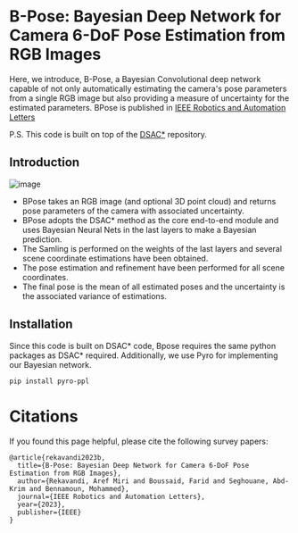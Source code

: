 # B-Pose: Bayesian Deep Network for Camera 6-DoF Pose Estimation from RGB Images

Here, we introduce, B-Pose, a Bayesian Convolutional deep network capable of not only automatically estimating the camera's pose parameters from a single RGB image but also providing a measure of uncertainty for the estimated parameters. BPose is published in  [IEEE Robotics and Automation Letters](https://ieeexplore.ieee.org/abstract/document/10242363)

P.S. This code is built on top of the [DSAC*](https://github.com/vislearn/dsacstar) repository.

## Introduction
![image](https://github.com/arekavandi/BPose/assets/101369948/237dc923-1ae8-4e52-937b-346e822fa602)
+ BPose takes an RGB image (and optional 3D point cloud) and returns pose parameters of the camera with associated uncertainty.
+ BPose adopts the DSAC* method as the core end-to-end module and uses Bayesian Neural Nets in the last layers to make a Bayesian prediction.
+ The Samling is performed on the weights of the last layers and several scene coordinate estimations have been obtained.
+ The pose estimation and refinement have been performed for all scene coordinates.
+ The final pose is the mean of all estimated poses and the uncertainty is the associated variance of estimations.

## Installation
Since this code is built on DSAC* code, Bpose requires the same python packages as DSAC* required. Additionally, we use Pyro for implementing our Bayesian network.
```
pip install pyro-ppl
```
# Citations
If you found this page helpful, please cite the following survey papers:

```
@article{rekavandi2023b,
  title={B-Pose: Bayesian Deep Network for Camera 6-DoF Pose Estimation from RGB Images},
  author={Rekavandi, Aref Miri and Boussaid, Farid and Seghouane, Abd-Krim and Bennamoun, Mohammed},
  journal={IEEE Robotics and Automation Letters},
  year={2023},
  publisher={IEEE}
}
```
